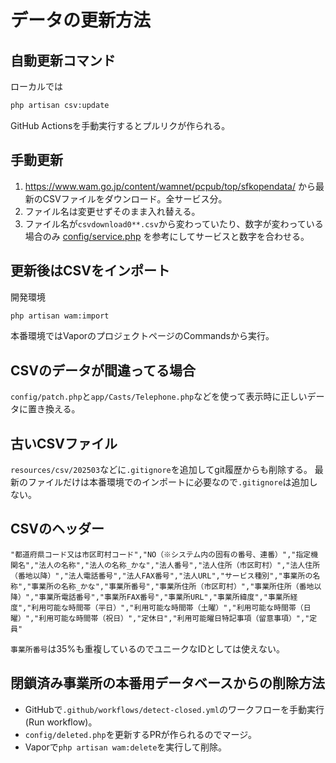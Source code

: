 # データの更新方法

## 自動更新コマンド

ローカルでは
```bash
php artisan csv:update
```

GitHub Actionsを手動実行するとプルリクが作られる。

## 手動更新
1. https://www.wam.go.jp/content/wamnet/pcpub/top/sfkopendata/ から最新のCSVファイルをダウンロード。全サービス分。
2. ファイル名は変更せずそのまま入れ替える。
3. ファイル名が`csvdownload0**.csv`から変わっていたり、数字が変わっている場合のみ [config/service.php](../../config/service.php) を参考にしてサービスと数字を合わせる。

## 更新後はCSVをインポート
開発環境
```bash
php artisan wam:import
```

本番環境ではVaporのプロジェクトページのCommandsから実行。

## CSVのデータが間違ってる場合
`config/patch.php`と`app/Casts/Telephone.php`などを使って表示時に正しいデータに置き換える。

## 古いCSVファイル
`resources/csv/202503`などに`.gitignore`を追加してgit履歴からも削除する。
最新のファイルだけは本番環境でのインポートに必要なので`.gitignore`は追加しない。

## CSVのヘッダー
```csv
"都道府県コード又は市区町村コード","NO（※システム内の固有の番号、連番）","指定機関名","法人の名称","法人の名称_かな","法人番号","法人住所（市区町村）","法人住所（番地以降）","法人電話番号","法人FAX番号","法人URL","サービス種別","事業所の名称","事業所の名称_かな","事業所番号","事業所住所（市区町村）","事業所住所（番地以降）","事業所電話番号","事業所FAX番号","事業所URL","事業所緯度","事業所経度","利用可能な時間帯（平日）","利用可能な時間帯（土曜）","利用可能な時間帯（日曜）","利用可能な時間帯（祝日）","定休日","利用可能曜日特記事項（留意事項）","定員"
```

`事業所番号`は35%も重複しているのでユニークなIDとしては使えない。

## 閉鎖済み事業所の本番用データベースからの削除方法
- GitHubで`.github/workflows/detect-closed.yml`のワークフローを手動実行(Run workflow)。
- `config/deleted.php`を更新するPRが作られるのでマージ。
- Vaporで`php artisan wam:delete`を実行して削除。
